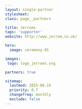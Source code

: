 ```yaml
---
layout: single-partner
stylesheet:
class: page__partners

title: Jerroms
tags: 'supporter'
website: http://www.jerrom.co.uk/

hero:
  image: ceremony-01

images:
 logo: logo_jerroms.svg

partners: true

sitemap:
  lastmod: 2015-06-15
  priority: 0.7
  changefreq: monthly
  exclude: false
---
```

